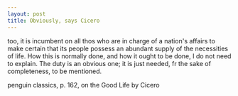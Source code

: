 ```yaml
---
layout: post
title: Obviously, says Cicero
---
```


too, it is incumbent on all thos who are in charge of a nation's affairs to make certain that its people possess an abundant supply of the necessities of life. How this is normally done, and how it ought to be done, I do not need to explain. The duty is an obvious one; it is just needed, fr the sake of completeness, to be mentioned.

penguin classics, p. 162, on the Good Life by Cicero

